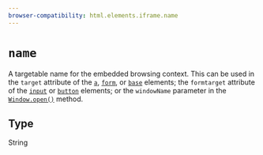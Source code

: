 ```yaml
---
browser-compatibility: html.elements.iframe.name
---
```


# `name`

A targetable name for the embedded browsing context. This can be used in the `target` attribute of the [`a`](https://developer.mozilla.org/en-US/docs/Web/HTML/Element/a), [`form`](https://developer.mozilla.org/en-US/docs/Web/HTML/Element/form), or [`base`](https://developer.mozilla.org/en-US/docs/Web/HTML/Element/base) elements; the `formtarget` attribute of the [`input`](https://developer.mozilla.org/en-US/docs/Web/HTML/Element/input) or
[`button`](https://developer.mozilla.org/en-US/docs/Web/HTML/Element/button) elements; or the `windowName` parameter
in the [`Window.open()`](https://developer.mozilla.org/en-US/docs/Web/API/Window/open) method.

## Type

String
